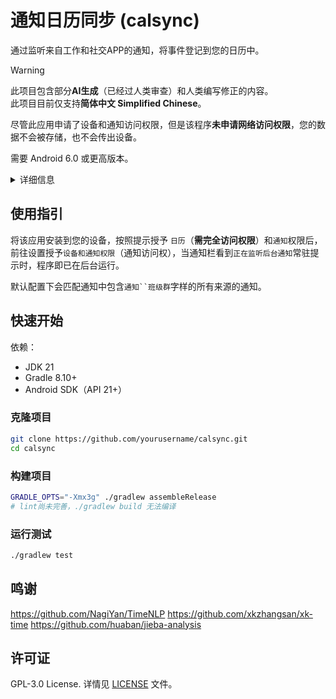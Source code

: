 
# 通知日历同步 (calsync)

通过监听来自工作和社交APP的通知，将事件登记到您的日历中。  

> [!WARNING] 
> 此项目包含部分**AI生成**（已经过人类审查）和人类编写修正的内容。  
> 此项目目前仅支持**简体中文 Simplified Chinese**。

尽管此应用申请了设备和通知访问权限，但是该程序**未申请网络访问权限**，您的数据不会被存储，也不会传出设备。  

需要 Android 6.0 或更高版本。

<details>
<summary>详细信息</summary>

### 包名  
`top.stevezmt.calsync`

### SDK版本信息
minSDK: 23
tarSDK: 36

### 权限列表  
- android.permission.READ_CALENDAR
  读取日历活动和详情
- android.permission.WRITE_CALENDAR
  添加或修改
- android.permission.FOREGROUND_SERVICE
  
- android.permission.FOREGROUND_SERVICE_DATA_SYNC
  
- android.permission.POST_NOTIFICATIONS
  
- android.permission.QUERY_ALL_PACKAGES
  
- top.stevezmt.calsync.DYNAMIC_RECEIVER_NOT_EXPORTED_PERMISSION

### 三方库
未引入任何三方库

</details>


## 使用指引
将该应用安装到您的设备，按照提示授予 `日历`（**需完全访问权限**）和`通知`权限后，前往设置授予`设备和通知权限`（通知访问权），当通知栏看到`正在监听后台通知`常驻提示时，程序即已在后台运行。

默认配置下会匹配通知中包含`通知``班级群`字样的所有来源的通知。


## 快速开始

依赖：
- JDK 21
- Gradle 8.10+
- Android SDK（API 21+）

### 克隆项目
```bash
git clone https://github.com/yourusername/calsync.git
cd calsync
```

### 构建项目
```bash
GRADLE_OPTS="-Xmx3g" ./gradlew assembleRelease
# lint尚未完善，./gradlew build 无法编译
```

### 运行测试
```bash
./gradlew test
```

## 鸣谢

https://github.com/NagiYan/TimeNLP
https://github.com/xkzhangsan/xk-time
https://github.com/huaban/jieba-analysis

## 许可证

GPL-3.0 License. 详情见 [LICENSE](LICENSE) 文件。
